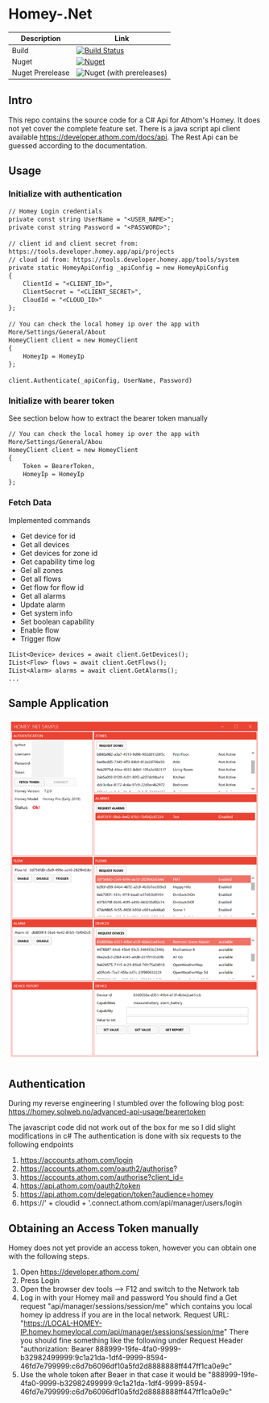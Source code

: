 # Homey-.Net

|Description      |Link        |
|-----------------|------------|
|Build            |[![Build Status](https://my-tech-projects.visualstudio.com/Homey-.Net/_apis/build/status/Release%20Build?branchName=master)](https://my-tech-projects.visualstudio.com/Homey-.Net/_build/latest?definitionId=12&branchName=master)|
|Nuget            |[![Nuget](https://img.shields.io/nuget/v/Homey.Net)](https://www.nuget.org/packages/Homey.Net)|
|Nuget Prerelease |![Nuget (with prereleases)](https://img.shields.io/nuget/vpre/Homey.Net)

## Intro
This repo contains the source code for a C# Api for Athom's Homey.
It does not yet cover the complete feature set.
There is a java script api client available https://developer.athom.com/docs/api.
The Rest Api can be guessed according to the documentation.

## Usage

### Initialize with authentication
```
// Homey Login credentials
private const string UserName = "<USER_NAME>";
private const string Password = "<PASSWORD>";

// client id and client secret from: https://tools.developer.homey.app/api/projects
// cloud id from: https://tools.developer.homey.app/tools/system 
private static HomeyApiConfig _apiConfig = new HomeyApiConfig
{
    ClientId = "<CLIENT_ID>",
    ClientSecret = "<CLIENT_SECRET>",
    CloudId = "<CLOUD_ID>"
};

// You can check the local homey ip over the app with More/Settings/General/About
HomeyClient client = new HomeyClient
{
    HomeyIp = HomeyIp
};

client.Authenticate(_apiConfig, UserName, Password)

```

### Initialize with bearer token
See section below how to extract the bearer token manually

```
// You can check the local homey ip over the app with More/Settings/General/Abou
HomeyClient client = new HomeyClient
{
    Token = BearerToken,
    HomeyIp = HomeyIp
};
```

### Fetch Data

Implemented commands
* Get device for id
* Get all devices
* Get devices for zone id
* Get capability time log
* Gel all zones
* Get all flows
* Get flow for flow id
* Get all alarms
* Update alarm
* Get system info
* Set boolean capability
* Enable flow
* Trigger flow

```
IList<Device> devices = await client.GetDevices();
IList<Flow> flows = await client.GetFlows();
IList<Alarm> alarms = await client.GetAlarms();
...
```

## Sample Application
![Screenshot](docu/screenshot.png)

## Authentication
During my reverse engineering I stumbled over the following blog post:
https://homey.solweb.no/advanced-api-usage/bearertoken

The javascript code did not work out of the box for me so I did slight modifications in c#
The authentication is done with six requests to the following endpoints
1. https://accounts.athom.com/login
2. https://accounts.athom.com/oauth2/authorise?
3. https://accounts.athom.com/authorise?client_id=
4. https://api.athom.com/oauth2/token
5. https://api.athom.com/delegation/token?audience=homey
6. https://' + cloudid + '.connect.athom.com/api/manager/users/login

## Obtaining an Access Token manually
Homey does not yet provide an access token, however you can obtain one with the following steps.

1. Open https://developer.athom.com/
2. Press Login
3. Open the browser dev tools --> F12 and switch to the Network tab
4. Log in with your Homey mail and password
    You should find a Get request "api/manager/sessions/session/me" which contains you local homey ip address if you are in the local network. Request URL: "https://LOCAL-HOMEY-IP.homey.homeylocal.com/api/manager/sessions/session/me" There you should fine something like the following under Request Header
    "authorization: Bearer 888999-19fe-4fa0-9999-b32982499999:9c1a21da-1df4-9999-8594-46fd7e799999:c6d7b6096df10a5fd2d8888888ff447ff1ca0e9c"
5. Use the whole token after Beaer in that case it would be "888999-19fe-4fa0-9999-b32982499999:9c1a21da-1df4-9999-8594-46fd7e799999:c6d7b6096df10a5fd2d8888888ff447ff1ca0e9c"
